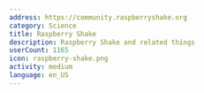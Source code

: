 ```yaml
---
address: https://community.raspberryshake.org
category: Science
title: Raspberry Shake
description: Raspberry Shake and related things
userCount: 1165
icon: raspberry-shake.png
activity: medium
language: en_US
---
```

